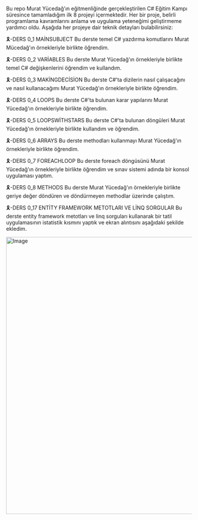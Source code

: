 Bu repo Murat Yücedağ'ın eğitmenliğinde gerçekleştirilen C# Eğitim Kampı süresince tamamladığım ilk 8 projeyi içermektedir. Her bir proje, belirli programlama kavramlarını anlama ve uygulama yeteneğimi geliştirmeme yardımcı oldu. Aşağıda her projeye dair teknik detayları bulabilirsiniz:

🎗️-DERS 0_1 MAİNSUBJECT
Bu derste temel C# yazdırma komutlarını Murat Mücedağ'ın örnekleriyle birlikte öğrendim.

🎗️-DERS 0_2 VARİABLES
Bu derste Murat Yücedağ'ın örnekleriyle birlikte temel C# değişkenlerini öğrendim ve kullandım.

🎗️-DERS 0_3 MAKİNGDECİSİON 
Bu derste C#'ta dizilerin nasıl çalışacağını ve nasıl kullanacağımı  Murat Yücedağ'ın örnekleriyle birlikte öğrendim.

🎗️-DERS 0_4 LOOPS
Bu derste C#'ta bulunan karar yapılarını Murat Yücedağ'ın örnekleriyle birlikte öğrendim.

🎗️-DERS 0_5 LOOPSWİTHSTARS
Bu derste C#'ta bulunan döngüleri  Murat Yücedağ'ın örnekleriyle birlikte kullandım ve öğrendim.

🎗️-DERS 0_6 ARRAYS
Bu derste methodları kullanmayı Murat Yücedağ'ın örnekleriyle birlikte öğrendim.

🎗️-DERS 0_7 FOREACHLOOP
Bu derste foreach döngüsünü  Murat Yücedağ'ın örnekleriyle birlikte öğrendim ve sınav sistemi adında bir konsol uygulaması yaptım.

🎗️-DERS 0_8 METHODS
Bu derste  Murat Yücedağ'ın örnekleriyle birlikte geriye değer döndüren ve döndürmeyen methodlar üzerinde çalıştım. 

🎗️-DERS 0_17 ENTİTY FRAMEWORK METOTLARI VE LİNQ SORGULAR
Bu derste entity framework metotları ve linq sorguları kullanarak bir tatil uygulamasının istatistik kısmını yaptık ve ekran alıntısını aşağıdaki şekilde ekledim. 

<img width="1878" height="751" alt="Image" src="https://github.com/user-attachments/assets/4c12dba7-bc6d-4976-9517-953900c6d167" />
